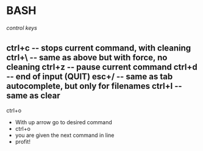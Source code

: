 # BASH

###### control keys

ctrl+c -- stops current command, with cleaning
ctrl+\ -- same as above but with force, no cleaning
ctrl+z -- pause current command
ctrl+d -- end of input (QUIT)
esc+/ -- same as tab autocomplete, but only for filenames
ctrl+l -- same as clear
----
ctrl+o
  * With up arrow go to desired command
  * ctrl+o
  * you are given the next command in line
  * profit!
